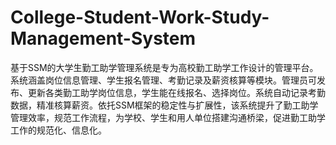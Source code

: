 # College-Student-Work-Study-Management-System
基于SSM的大学生勤工助学管理系统是专为高校勤工助学工作设计的管理平台。系统涵盖岗位信息管理、学生报名管理、考勤记录及薪资核算等模块。管理员可发布、更新各类勤工助学岗位信息，学生能在线报名、选择岗位。系统自动记录考勤数据，精准核算薪资。依托SSM框架的稳定性与扩展性，该系统提升了勤工助学管理效率，规范工作流程，为学校、学生和用人单位搭建沟通桥梁，促进勤工助学工作的规范化、信息化。
